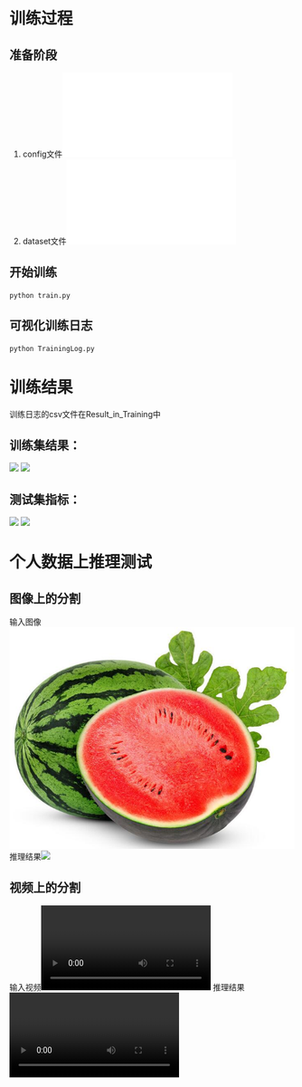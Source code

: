 # 训练过程
## 准备阶段
1. config文件![](./pspnet-Watermelon_20230618.py)
2. dataset文件![](./WatermenlonDataset.py)

## 开始训练
`python train.py`

## 可视化训练日志
`python TrainingLog.py`

# 训练结果
训练日志的csv文件在Result_in_Training中
## 训练集结果：
![](./Result_in_Training/训练集损失函数.png)
![](./Result_in_Training/训练集准确率.png)
## 测试集指标：
![](./Result_in_Training/val_results.jpg)
![](./Result_in_Training/测试集分类评估指标.png)

# 个人数据上推理测试
## 图像上的分割
输入图像![](./TestDataSet/watermelon.jpg)
推理结果![](./TestDataResults/watermelon.jpg)
## 视频上的分割
输入视频![](./TestDataSet/watermelon.mp4)
推理结果![](./TestDataResults/watermelon_out.mp4)
